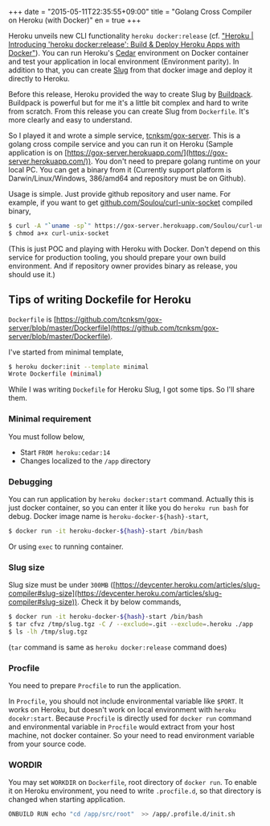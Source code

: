 +++
date = "2015-05-11T22:35:55+09:00"
title = "Golang Cross Compiler on Heroku (with Docker)"
en = true
+++

Heroku unveils new CLI functionality `heroku docker:release` (cf. ["Heroku | Introducing 'heroku docker:release': Build & Deploy Heroku Apps with Docker"](https://blog.heroku.com/archives/2015/5/5/introducing_heroku_docker_release_build_deploy_heroku_apps_with_docker)). You can run Heroku's [Cedar](https://devcenter.heroku.com/articles/cedar) environment on Docker container and test your application in local environment (Environment parity). In addition to that, you can create [Slug](https://devcenter.heroku.com/articles/platform-api-deploying-slugs) from that docker image and deploy it directly to Heroku.

Before this release, Heroku provided the way to create Slug by [Buildpack](https://devcenter.heroku.com/articles/buildpacks). Buildpack is powerful but for me it's a little bit complex and hard to write from scratch. From this release you can create Slug from `Dockerfile`. It's more clearly and easy to understand.

So I played it and wrote a simple service, [tcnksm/gox-server](https://github.com/tcnksm/gox-server). This is a golang cross compile service and you can run it on Heroku (Sample application is on [https://gox-server.herokuapp.com/](https://gox-server.herokuapp.com/)). You don't need to prepare golang runtime on your local PC. You can get a binary from it (Currently support platform is Darwin/Linux/Windows, 386/amd64 and repository must be on Github). 

Usage is simple. Just provide github repository and user name. For example, if you want to get [github.com/Soulou/curl-unix-socket](https://github.com/Soulou/curl-unix-socket) compiled binary,

```bash
$ curl -A "`uname -sp`" https://gox-server.herokuapp.com/Soulou/curl-unix-socket > curl-unix-socket
$ chmod a+x curl-unix-socket
```

(This is just POC and playing with Heroku with Docker. Don't depend on this service for production tooling, you should prepare your own build environment. And if repository owner provides binary as release, you should use it.)

## Tips of writing Dockefile for Heroku

`Dockerfile` is [https://github.com/tcnksm/gox-server/blob/master/Dockerfile](https://github.com/tcnksm/gox-server/blob/master/Dockerfile).

I've started from minimal template,

```bash
$ heroku docker:init --template minimal
Wrote Dockerfile (minimal)
```

While I was writing `Dockefile` for Heroku Slug, I got some tips. So I'll share them.

### Minimal requirement

You must follow below,

- Start `FROM heroku:cedar:14`
- Changes localized to the `/app` directory

### Debugging

You can run application by `heroku docker:start` command. Actually this is just docker container, so you can enter it like you do `heroku run bash` for debug. Docker image name is `heroku-docker-${hash}-start`,

```bash
$ docker run -it heroku-docker-${hash}-start /bin/bash
```

Or using `exec` to running container.

### Slug size

Slug size must be under `300MB` ([https://devcenter.heroku.com/articles/slug-compiler#slug-size](https://devcenter.heroku.com/articles/slug-compiler#slug-size)). Check it by below commands,

```bash
$ docker run -it heroku-docker-${hash}-start /bin/bash
$ tar cfvz /tmp/slug.tgz -C / --exclude=.git --exclude=.heroku ./app
$ ls -lh /tmp/slug.tgz
```

(`tar` command is same as `heroku docker:release` command does)

### Procfile

You need to prepare `Procfile` to run the application.

In `Procfile`, you should not include environmental variable like `$PORT`. It works on Heroku, but doesn't work on local environment with `heroku docekr:start`. Because `Procfile` is  directly used for `docker run` command and environmental variable in `Procfile` would extract from your host machine, not docker container. So your need to read environment variable from your source code.

### WORDIR

You may set `WORKDIR` on `Dockerfile`, root directory of `docker run`. To enable it on Heroku environment, you need to write `.procfile.d`, so that directory is changed when starting application.

```bash
ONBUILD RUN echo "cd /app/src/root"  >> /app/.profile.d/init.sh
```

